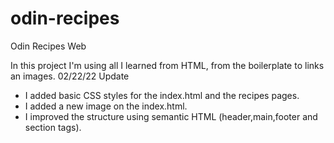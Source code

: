 # odin-recipes
Odin Recipes Web

In this project I'm using all I learned from HTML, from the boilerplate to links an images.
02/22/22 Update
- I added basic CSS styles for the index.html and the recipes pages.
- I added a new image on the index.html.
- I improved the structure using semantic HTML (header,main,footer and section tags).

